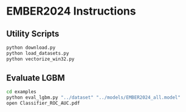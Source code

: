 # EMBER2024 Instructions

## Utility Scripts

```sh
python download.py
python load_datasets.py
python vectorize_win32.py
```

## Evaluate LGBM

```sh
cd examples
python eval_lgbm.py "../dataset" "../models/EMBER2024_all.model"
open Classifier_ROC_AUC.pdf
```
